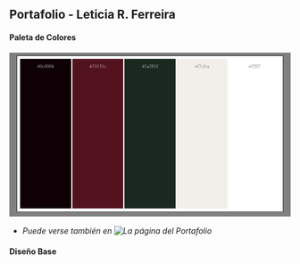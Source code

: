 ## Portafolio - Leticia R. Ferreira

#### Paleta de Colores

![Paleta de Colores](/assets/img/paleta.png)

* *Puede verse también en ![La página del Portafolio](https://helvette.github.io/helvette/)*

#### Diseño Base
